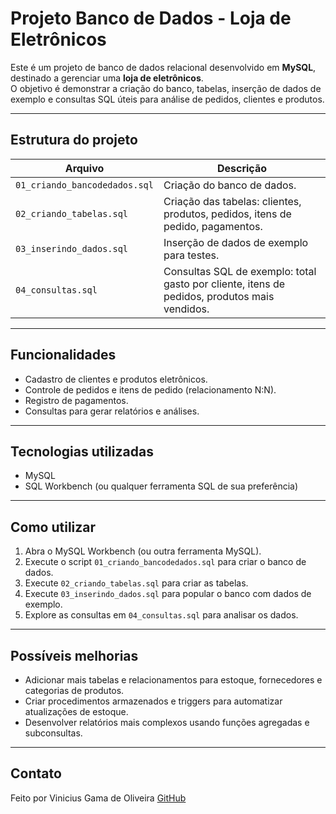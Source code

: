 # Projeto Banco de Dados - Loja de Eletrônicos

Este é um projeto de banco de dados relacional desenvolvido em **MySQL**, destinado a gerenciar uma **loja de eletrônicos**.  
O objetivo é demonstrar a criação do banco, tabelas, inserção de dados de exemplo e consultas SQL úteis para análise de pedidos, clientes e produtos.

---

## Estrutura do projeto

| Arquivo | Descrição |
|---------|-----------|
| `01_criando_bancodedados.sql` | Criação do banco de dados. |
| `02_criando_tabelas.sql` | Criação das tabelas: clientes, produtos, pedidos, itens de pedido, pagamentos. |
| `03_inserindo_dados.sql` | Inserção de dados de exemplo para testes. |
| `04_consultas.sql` | Consultas SQL de exemplo: total gasto por cliente, itens de pedidos, produtos mais vendidos. |

---

## Funcionalidades

- Cadastro de clientes e produtos eletrônicos.
- Controle de pedidos e itens de pedido (relacionamento N:N).
- Registro de pagamentos.
- Consultas para gerar relatórios e análises.

---

##  Tecnologias utilizadas

- MySQL
- SQL Workbench (ou qualquer ferramenta SQL de sua preferência)

---

##  Como utilizar

1. Abra o MySQL Workbench (ou outra ferramenta MySQL).  
2. Execute o script `01_criando_bancodedados.sql` para criar o banco de dados.  
3. Execute `02_criando_tabelas.sql` para criar as tabelas.  
4. Execute `03_inserindo_dados.sql` para popular o banco com dados de exemplo.  
5. Explore as consultas em `04_consultas.sql` para analisar os dados.

---

## Possíveis melhorias

- Adicionar mais tabelas e relacionamentos para estoque, fornecedores e categorias de produtos.  
- Criar procedimentos armazenados e triggers para automatizar atualizações de estoque.  
- Desenvolver relatórios mais complexos usando funções agregadas e subconsultas.  

---

## Contato

Feito por Vinicius Gama de Oliveira 
[GitHub](https://github.com/viniciusgamma)

